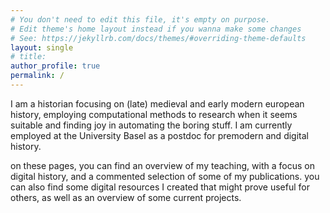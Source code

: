 ```yaml
---
# You don't need to edit this file, it's empty on purpose.
# Edit theme's home layout instead if you wanna make some changes
# See: https://jekyllrb.com/docs/themes/#overriding-theme-defaults
layout: single
# title: 
author_profile: true
permalink: /
---
```


I am a historian focusing on (late) medieval and early modern european history, employing computational methods to research when it seems suitable and finding joy in automating the boring stuff.
I am currently employed at the University Basel as a postdoc for premodern and digital history. 

on these pages, you can find an overview of my teaching, with a focus on digital history, and a commented selection of some of my publications.
you can also find some digital resources I created that might prove useful for others, as well as an overview of some current projects. 
